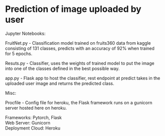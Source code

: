 # Prediction of image uploaded by user

Jupyter Notebooks:

FruitNet.py - Classification model trained on fruits360 data from kaggle consisting of 131 classes, predicts with an accuracy of 92% when trained for 5 epochs.

Resuts.py - Classifier, uses the weights of trained model to put the image into one of the classes defined in the best possible way.

app.py - Flask app to host the classifier, rest endpoint at predict takes in the uploaded user image and returns the predicted class.

Misc:

Procfile - Config file for heroku, the Flask framework runs on a gunicorn server hosted here on heroku.


Frameworks: Pytorch, Flask <br />
Web Server: Gunicorn <br />
Deployment Cloud: Heroku <br />
